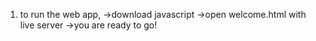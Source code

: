 1. to run the web app, 
  ->download javascript
  ->open welcome.html with live server
  ->you are ready to go!
  
